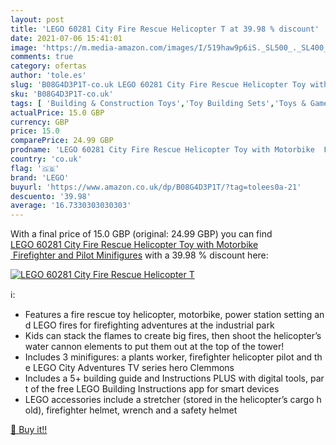 ```yaml
---
layout: post
title: 'LEGO 60281 City Fire Rescue Helicopter T at 39.98 % discount'
date: 2021-07-06 15:41:01
image: 'https://m.media-amazon.com/images/I/519haw9p6iS._SL500_._SL400_.jpg'
comments: true
category: ofertas
author: 'tole.es'
slug: 'B08G4D3P1T-co.uk LEGO 60281 City Fire Rescue Helicopter Toy with...'
sku: 'B08G4D3P1T-co.uk'
tags: [ 'Building & Construction Toys','Toy Building Sets','Toys & Games','Toys Store','lego', ]
actualPrice: 15.0 GBP
currency: GBP
price: 15.0
comparePrice: 24.99 GBP
prodname: 'LEGO 60281 City Fire Rescue Helicopter Toy with Motorbike  Firefighter and Pilot Minifigures'
country: 'co.uk'
flag: '🇬🇧'
brand: 'LEGO'
buyurl: 'https://www.amazon.co.uk/dp/B08G4D3P1T/?tag=tolees0a-21'
descuento: '39.98'
average: '16.7330303030303'
---
```


With a final price of 15.0 GBP (original: 24.99 GBP) you can find [LEGO 60281 City Fire Rescue Helicopter Toy with Motorbike  Firefighter and Pilot Minifigures](https://www.amazon.co.uk/dp/B08G4D3P1T/?tag=tolees0a-21) with a  39.98 % discount here:

[![LEGO 60281 City Fire Rescue Helicopter T](https://m.media-amazon.com/images/I/519haw9p6iS._SL500_._SL400_.jpg)](https://www.amazon.co.uk/dp/B08G4D3P1T/?tag=tolees0a-21)

ℹ️:

- Features a fire rescue toy helicopter, motorbike, power station setting and LEGO fires for firefighting adventures at the industrial park
- Kids can stack the flames to create big fires, then shoot the helicopter’s water cannon elements to put them out at the top of the tower!
- Includes 3 minifigures: a plants worker, firefighter helicopter pilot and the LEGO City Adventures TV series hero Clemmons
- Includes a 5+ building guide and Instructions PLUS with digital tools, part of the free LEGO Building Instructions app for smart devices
- LEGO accessories include a stretcher (stored in the helicopter’s cargo hold), firefighter helmet, wrench and a safety helmet

[🛒 Buy it!!](https://www.amazon.co.uk/dp/B08G4D3P1T/?tag=tolees0a-21)
